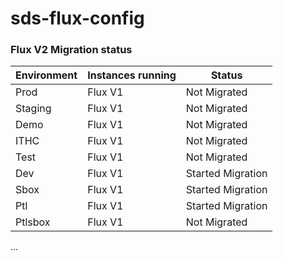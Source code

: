 # sds-flux-config

### Flux V2 Migration status

| Environment  | Instances running | Status |
| ------------- | ------------- | ------------- |
| Prod | Flux V1  | Not Migrated
| Staging |  Flux V1  | Not Migrated
| Demo|  Flux V1  | Not Migrated
| ITHC | Flux V1 | Not Migrated
| Test | Flux V1| Not Migrated
| Dev | Flux V1  | Started Migration
| Sbox | Flux V1  | Started Migration
| Ptl | Flux V1 | Started Migration
| Ptlsbox | Flux V1  | Not Migrated


...
